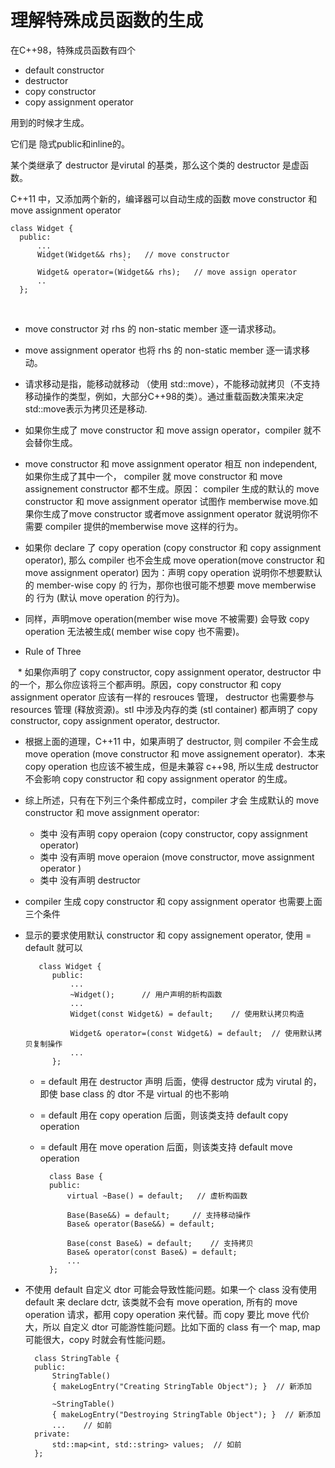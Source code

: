 # 理解特殊成员函数的生成 #

在C++98，特殊成员函数有四个

* default constructor
* destructor
* copy constructor
* copy assignment operator

用到的时候才生成。

它们是 隐式public和inline的。

某个类继承了 destructor 是virutal 的基类，那么这个类的 destructor 是虚函数。

C++11 中，又添加两个新的，编译器可以自动生成的函数 move constructor 和 move assignment operator

    class Widget {
      public:
          ...
          Widget(Widget&& rhs);   // move constructor
                             `
          Widget& operator=(Widget&& rhs);   // move assign operator
          ..
      };
      
* move constructor 对 rhs 的 non-static member 逐一请求移动。
* move assignment operator 也将 rhs 的 non-static member 逐一请求移动。

* 请求移动是指，能移动就移动 （使用 std::move），不能移动就拷贝（不支持移动操作的类型，例如，大部分C++98的类）。通过重载函数决策来决定std::move表示为拷贝还是移动.

* 如果你生成了 move constructor 和 move assign operator，compiler 就不会替你生成。 

* move constructor 和 move assignment operator 相互 non independent, 如果你生成了其中一个， compiler 就 move constructor 和 move assignement constructor 都不生成。原因： compiler 生成的默认的 move constructor 和 move assignment operator 试图作 memberwise move.如果你生成了move constructor 或者move assignment operator 就说明你不需要 compiler 提供的memberwise move 这样的行为。    

* 如果你 declare 了 copy operation (copy constructor 和 copy assignment operator), 那么 compiler 也不会生成 move operation(move constructor 和 move assignment operator) 因为：声明 copy operation 说明你不想要默认的 member-wise copy 的 行为，那你也很可能不想要 move memberwise 的 行为 (默认 move operation 的行为)。


* 同样，声明move operation(member wise move 不被需要) 会导致 copy operation 无法被生成( member wise copy 也不需要)。

* Rule of Three
    
    * 如果你声明了 copy constructor, copy assignment operator, destructor 中的一个，那么你应该将三个都声明。原因，copy constructor 和 copy assignment operator 应该有一样的 resrouces 管理， destructor 也需要参与 resources 管理 (释放资源)。stl 中涉及内存的类 (stl container) 都声明了 copy constructor, copy assignment operator, destructor.
    
* 根据上面的道理，C++11 中，如果声明了 destructor, 则 compiler 不会生成 move operation (move constructor 和 move assignement operator). 
  本来 copy operation 也应该不被生成，但是未兼容 c++98, 所以生成 destructor 不会影响 copy constructor 和 copy assignment operator 的生成。
 
* 综上所述，只有在下列三个条件都成立时，compiler 才会 生成默认的 move constructor 和 move assignment operator:

    * 类中 没有声明 copy operaion (copy constructor, copy assignment operator)
    * 类中 没有声明 move operaion (move constructor, move assignment operator )
    * 类中 没有声明 destructor
    
* compiler 生成 copy constructor 和 copy assignment operator 也需要上面三个条件

* 显示的要求使用默认 constructor 和 copy assignement operator, 使用 = default 就可以
 
         class Widget {
            public:
                ...
                ~Widget();      // 用户声明的析构函数
                ...
                Widget(const Widget&) = default;    // 使用默认拷贝构造

                Widget& operator=(const Widget&) = default;  // 使用默认拷贝复制操作
                ...
            };

    * = default 用在 destructor 声明 后面，使得 destructor 成为 virutal 的，即使 base class 的 dtor 不是 virtual 的也不影响
    * = default 用在 copy operation 后面，则该类支持 default copy operation
    * = default 用在 move operation 后面，则该类支持 default move operation
    
            class Base {
            public:
                virtual ~Base() = default;   // 虚析构函数

                Base(Base&&) = default;     // 支持移动操作
                Base& operator(Base&&) = default;

                Base(const Base&) = default;    // 支持拷贝
                Base& operator(const Base&) = default;
                ...
            };
* 不使用 default 自定义 dtor 可能会导致性能问题。如果一个 class 没有使用 default 来 declare dctr, 该类就不会有 move operation, 所有的 move operation 请求，都用 copy operation 来代替。而 copy 要比 move 代价大，所以 自定义 dtor 可能游性能问题。比如下面的 class 有一个 map, map 可能很大，copy 时就会有性能问题。

        class StringTable {
        public:
            StringTable()
            { makeLogEntry("Creating StringTable Object"); }  // 新添加

            ~StringTable()
            { makeLogEntry("Destroying StringTable Object"); }  // 新添加
            ...    // 如前
        private:
            std::map<int, std::string> values;  // 如前
        };
